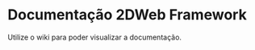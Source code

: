 Documentação 2DWeb Framework
=================

 Utilize o wiki para poder visualizar a documentação.
